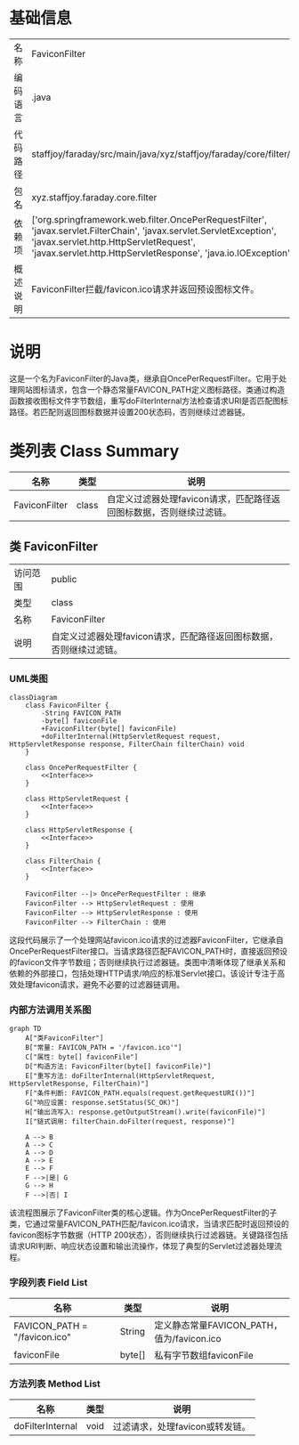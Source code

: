 # 基础信息

|      |      |
|------|------|
| 名称 | FaviconFilter |
| 编码语言 | .java |
| 代码路径 | staffjoy/faraday/src/main/java/xyz/staffjoy/faraday/core/filter/FaviconFilter.java |
| 包名 | xyz.staffjoy.faraday.core.filter |
| 依赖项 | ['org.springframework.web.filter.OncePerRequestFilter', 'javax.servlet.FilterChain', 'javax.servlet.ServletException', 'javax.servlet.http.HttpServletRequest', 'javax.servlet.http.HttpServletResponse', 'java.io.IOException'] |
| 概述说明 | FaviconFilter拦截/favicon.ico请求并返回预设图标文件。 |

# 说明

这是一个名为FaviconFilter的Java类，继承自OncePerRequestFilter。它用于处理网站图标请求，包含一个静态常量FAVICON_PATH定义图标路径。类通过构造函数接收图标文件字节数组，重写doFilterInternal方法检查请求URI是否匹配图标路径。若匹配则返回图标数据并设置200状态码，否则继续过滤器链。

# 类列表 Class Summary

| 名称   | 类型  | 说明 |
|-------|------|-------------|
| FaviconFilter | class | 自定义过滤器处理favicon请求，匹配路径返回图标数据，否则继续过滤链。 |



## 类 FaviconFilter

|      |      |
|------|------|
| 访问范围 | public |
| 类型 | class |
| 名称 | FaviconFilter |
| 说明 | 自定义过滤器处理favicon请求，匹配路径返回图标数据，否则继续过滤链。 |


### UML类图

```mermaid
classDiagram
    class FaviconFilter {
        -String FAVICON_PATH
        -byte[] faviconFile
        +FaviconFilter(byte[] faviconFile)
        +doFilterInternal(HttpServletRequest request, HttpServletResponse response, FilterChain filterChain) void
    }

    class OncePerRequestFilter {
        <<Interface>>
    }

    class HttpServletRequest {
        <<Interface>>
    }

    class HttpServletResponse {
        <<Interface>>
    }

    class FilterChain {
        <<Interface>>
    }

    FaviconFilter --|> OncePerRequestFilter : 继承
    FaviconFilter --> HttpServletRequest : 使用
    FaviconFilter --> HttpServletResponse : 使用
    FaviconFilter --> FilterChain : 使用
```

这段代码展示了一个处理网站favicon.ico请求的过滤器FaviconFilter，它继承自OncePerRequestFilter接口。当请求路径匹配FAVICON_PATH时，直接返回预设的favicon文件字节数组；否则继续执行过滤器链。类图中清晰体现了继承关系和依赖的外部接口，包括处理HTTP请求/响应的标准Servlet接口。该设计专注于高效处理favicon请求，避免不必要的过滤器链调用。


### 内部方法调用关系图

```mermaid
graph TD
    A["类FaviconFilter"]
    B["常量: FAVICON_PATH = '/favicon.ico'"]
    C["属性: byte[] faviconFile"]
    D["构造方法: FaviconFilter(byte[] faviconFile)"]
    E["重写方法: doFilterInternal(HttpServletRequest, HttpServletResponse, FilterChain)"]
    F["条件判断: FAVICON_PATH.equals(request.getRequestURI())"]
    G["响应设置: response.setStatus(SC_OK)"] 
    H["输出流写入: response.getOutputStream().write(faviconFile)"]
    I["链式调用: filterChain.doFilter(request, response)"]

    A --> B
    A --> C
    A --> D
    A --> E
    E --> F
    F -->|是| G
    G --> H
    F -->|否| I
```

该流程图展示了FaviconFilter类的核心逻辑。作为OncePerRequestFilter的子类，它通过常量FAVICON_PATH匹配/favicon.ico请求，当请求匹配时返回预设的favicon图标字节数据（HTTP 200状态），否则继续执行过滤器链。关键路径包括请求URI判断、响应状态设置和输出流操作，体现了典型的Servlet过滤器处理流程。

### 字段列表 Field List

| 名称  | 类型  | 说明 |
|-------|-------|------|
| FAVICON_PATH = "/favicon.ico" | String | 定义静态常量FAVICON_PATH，值为/favicon.ico |
| faviconFile | byte[] | 私有字节数组faviconFile |

### 方法列表 Method List

| 名称  | 类型  | 说明 |
|-------|-------|------|
| doFilterInternal | void | 过滤请求，处理favicon或转发链。 |




